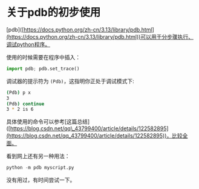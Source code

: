 # 关于pdb的初步使用

\[pdb]\([https://docs.python.org/zh-cn/3.13/library/pdb.html](https://docs.python.org/zh-cn/3.13/library/pdb.html))可以用于分步骤执行、调试python程序。

使用的时候需要在程序中插入：

```python
import pdb; pdb.set_trace()
```

调试器的提示符为 `(Pdb)`，这指明你正处于调试模式下:

```bash
(Pdb) p x
3
(Pdb) continue
3 * 2 is 6
```

具体使用的命令可以参考\[这篇总结]\([https://blog.csdn.net/qq\_43799400/article/details/122582895](https://blog.csdn.net/qq_43799400/article/details/122582895))，比较全面。

看到网上还有另一种用法：

```python
python -m pdb myscript.py
```

没有用过，有时间尝试一下。
